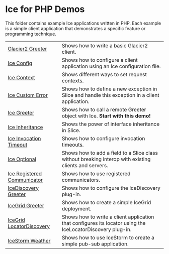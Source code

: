 # Ice for PHP Demos

This folder contains example Ice applications written in PHP. Each example is a simple client application that
demonstrates a specific feature or programming technique.

|                                                              |                                                                                                            |
|--------------------------------------------------------------|------------------------------------------------------------------------------------------------------------|
| [Glacier2 Greeter](./Glacier2/greeter/)                      | Shows how to write a basic Glacier2 client.                                                                |
| [Ice Config](./Ice/config/)                                  | Shows how to configure a client application using an Ice configuration file.                               |
| [Ice Context](./Ice/context/)                                | Shows different ways to set request contexts.                                                              |
| [Ice Custom Error](./Ice/customError/)                       | Shows how to define a new exception in Slice and handle this exception in a client application.            |
| [Ice Greeter](./Ice/greeter/)                                | Shows how to call a remote Greeter object with Ice. **Start with this demo!**                              |
| [Ice Inheritance](./Ice/inheritance/)                        | Shows the power of interface inheritance in Slice.                                                         |
| [Ice Invocation Timeout](./Ice/invocationTimeout/)           | Shows how to configure invocation timeouts.                                                                |
| [Ice Optional](./Ice/optional/)                              | Shows how to add a field to a Slice class without breaking interop with existing clients and servers.      |
| [Ice Registered Communicator](./Ice/registeredCommunicator/) | Shows how to use registered communicators.                                                                 |
| [IceDiscovery Greeter](./IceDiscovery/greeter/)              | Shows how to configure the IceDiscovery plug-in.                                                           |
| [IceGrid Greeter](./IceGrid/greeter)                         | Shows how to create a simple IceGrid deployment.                                                           |
| [IceGrid LocatorDiscovery](./IceGrid/locatorDiscovery/)      | Shows how to write a client application that configures its locator using the IceLocatorDiscovery plug-in. |
| [IceStorm Weather](./IceStorm/weather/)                      | Shows how to use IceStorm to create a simple pub-sub application.                                          |
